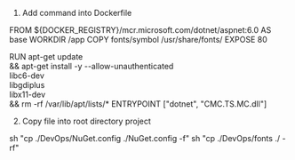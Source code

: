 
1. Add command into Dockerfile

FROM ${DOCKER_REGISTRY}/mcr.microsoft.com/dotnet/aspnet:6.0 AS base
WORKDIR /app
COPY fonts/symbol /usr/share/fonts/
EXPOSE 80

RUN apt-get update \
    && apt-get install -y --allow-unauthenticated \
        libc6-dev \
        libgdiplus \
        libx11-dev \
	&& rm -rf /var/lib/apt/lists/*
ENTRYPOINT ["dotnet", "CMC.TS.MC.dll"]

2. Copy file into root directory project

sh "cp ./DevOps/NuGet.config ./NuGet.config -f"
sh "cp ./DevOps/fonts ./ -rf"
